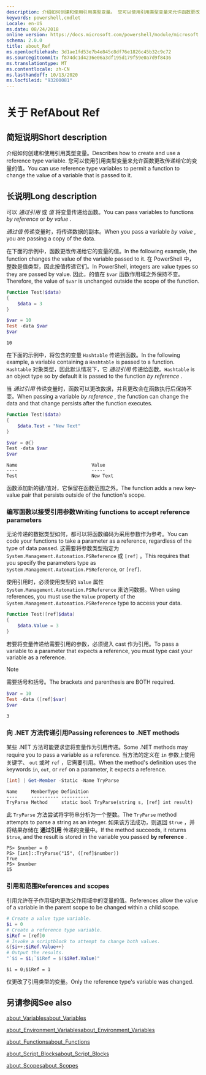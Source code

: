 ```yaml
---
description: 介绍如何创建和使用引用类型变量。 您可以使用引用类型变量来允许函数更改传递给它的变量的值。
keywords: powershell,cmdlet
Locale: en-US
ms.date: 08/24/2018
online version: https://docs.microsoft.com/powershell/module/microsoft.powershell.core/about/about_ref?view=powershell-5.1&WT.mc_id=ps-gethelp
schema: 2.0.0
title: about_Ref
ms.openlocfilehash: 3d1ae1fd53e7b4e845c8df76e1826c45b32c9c72
ms.sourcegitcommit: f874dc1d4236e06a3df195d179f59e0a7d9f8436
ms.translationtype: MT
ms.contentlocale: zh-CN
ms.lasthandoff: 10/13/2020
ms.locfileid: "93200081"
---
```

# <a name="about-ref"></a><span data-ttu-id="2d928-105">关于 Ref</span><span class="sxs-lookup"><span data-stu-id="2d928-105">About Ref</span></span>

## <a name="short-description"></a><span data-ttu-id="2d928-106">简短说明</span><span class="sxs-lookup"><span data-stu-id="2d928-106">Short description</span></span>

<span data-ttu-id="2d928-107">介绍如何创建和使用引用类型变量。</span><span class="sxs-lookup"><span data-stu-id="2d928-107">Describes how to create and use a reference type variable.</span></span> <span data-ttu-id="2d928-108">您可以使用引用类型变量来允许函数更改传递给它的变量的值。</span><span class="sxs-lookup"><span data-stu-id="2d928-108">You can use reference type variables to permit a function to change the value of a variable that is passed to it.</span></span>

## <a name="long-description"></a><span data-ttu-id="2d928-109">长说明</span><span class="sxs-lookup"><span data-stu-id="2d928-109">Long description</span></span>

<span data-ttu-id="2d928-110">可以 *通过引用* 或 *值* 将变量传递给函数。</span><span class="sxs-lookup"><span data-stu-id="2d928-110">You can pass variables to functions *by reference* or *by value* .</span></span>

<span data-ttu-id="2d928-111">*通过值* 传递变量时，将传递数据的副本。</span><span class="sxs-lookup"><span data-stu-id="2d928-111">When you pass a variable *by value* , you are passing a copy of the data.</span></span>

<span data-ttu-id="2d928-112">在下面的示例中，函数更改传递给它的变量的值。</span><span class="sxs-lookup"><span data-stu-id="2d928-112">In the following example, the function changes the value of the variable passed to it.</span></span> <span data-ttu-id="2d928-113">在 PowerShell 中，整数是值类型，因此按值传递它们。</span><span class="sxs-lookup"><span data-stu-id="2d928-113">In PowerShell, integers are value types so they are passed by value.</span></span>
<span data-ttu-id="2d928-114">因此，的值在 `$var` 函数作用域之外保持不变。</span><span class="sxs-lookup"><span data-stu-id="2d928-114">Therefore, the value of `$var` is unchanged outside the scope of the function.</span></span>

```powershell
Function Test($data)
{
    $data = 3
}

$var = 10
Test -data $var
$var
```

```output
10
```

<span data-ttu-id="2d928-115">在下面的示例中，将包含的变量 `Hashtable` 传递到函数。</span><span class="sxs-lookup"><span data-stu-id="2d928-115">In the following example, a variable containing a `Hashtable` is passed to a function.</span></span> <span data-ttu-id="2d928-116">`Hashtable` 对象类型，因此默认情况下，它 *通过引用* 传递给函数。</span><span class="sxs-lookup"><span data-stu-id="2d928-116">`Hashtable` is an object type so by default it is passed to the function *by reference* .</span></span>

<span data-ttu-id="2d928-117">当 *通过引用* 传递变量时，函数可以更改数据，并且更改会在函数执行后保持不变。</span><span class="sxs-lookup"><span data-stu-id="2d928-117">When passing a variable *by reference* , the function can change the data and that change persists after the function executes.</span></span>

```powershell
Function Test($data)
{
    $data.Test = "New Text"
}

$var = @{}
Test -data $var
$var
```

```output
Name                           Value
----                           -----
Test                           New Text
```

<span data-ttu-id="2d928-118">函数添加新的键/值对，它保留在函数范围之外。</span><span class="sxs-lookup"><span data-stu-id="2d928-118">The function adds a new key-value pair that persists outside of the function's scope.</span></span>

### <a name="writing-functions-to-accept-reference-parameters"></a><span data-ttu-id="2d928-119">编写函数以接受引用参数</span><span class="sxs-lookup"><span data-stu-id="2d928-119">Writing functions to accept reference parameters</span></span>

<span data-ttu-id="2d928-120">无论传递的数据类型如何，都可以将函数编码为采用参数作为参考。</span><span class="sxs-lookup"><span data-stu-id="2d928-120">You can code your functions to take a parameter as a reference, regardless of the type of data passed.</span></span> <span data-ttu-id="2d928-121">这需要将参数类型指定为 `System.Management.Automation.PSReference` 或 `[ref]` 。</span><span class="sxs-lookup"><span data-stu-id="2d928-121">This requires that you specify the parameters type as `System.Management.Automation.PSReference`, or `[ref]`.</span></span>

<span data-ttu-id="2d928-122">使用引用时，必须使用类型的 `Value` 属性 `System.Management.Automation.PSReference` 来访问数据。</span><span class="sxs-lookup"><span data-stu-id="2d928-122">When using references, you must use the `Value` property of the `System.Management.Automation.PSReference` type to access your data.</span></span>

```powershell
Function Test([ref]$data)
{
    $data.Value = 3
}
```

<span data-ttu-id="2d928-123">若要将变量传递给需要引用的参数，必须键入 cast 作为引用。</span><span class="sxs-lookup"><span data-stu-id="2d928-123">To pass a variable to a parameter that expects a reference, you must type cast your variable as a reference.</span></span>

> [!NOTE]
> <span data-ttu-id="2d928-124">需要括号和括号。</span><span class="sxs-lookup"><span data-stu-id="2d928-124">The brackets and parenthesis are BOTH required.</span></span>

```powershell
$var = 10
Test -data ([ref]$var)
$var
```

```output
3
```

### <a name="passing-references-to-net-methods"></a><span data-ttu-id="2d928-125">向 .NET 方法传递引用</span><span class="sxs-lookup"><span data-stu-id="2d928-125">Passing references to .NET methods</span></span>

<span data-ttu-id="2d928-126">某些 .NET 方法可能要求您将变量作为引用传递。</span><span class="sxs-lookup"><span data-stu-id="2d928-126">Some .NET methods may require you to pass a variable as a reference.</span></span> <span data-ttu-id="2d928-127">当方法的定义在 `in` 参数上使用关键字、 `out` 或时 `ref` ，它需要引用。</span><span class="sxs-lookup"><span data-stu-id="2d928-127">When the method's definition uses the keywords `in`, `out`, or `ref` on a parameter, it expects a reference.</span></span>

```powershell
[int] | Get-Member -Static -Name TryParse
```

```output
Name     MemberType Definition
----     ---------- ----------
TryParse Method     static bool TryParse(string s, [ref] int result)
```

<span data-ttu-id="2d928-128">此 `TryParse` 方法尝试将字符串分析为一个整数。</span><span class="sxs-lookup"><span data-stu-id="2d928-128">The `TryParse` method attempts to parse a string as an integer.</span></span> <span data-ttu-id="2d928-129">如果该方法成功，则返回 `$true` ，并将结果存储在 **通过引用** 传递的变量中。</span><span class="sxs-lookup"><span data-stu-id="2d928-129">If the method succeeds, it returns `$true`, and the result is stored in the variable you passed **by reference** .</span></span>

```
PS> $number = 0
PS> [int]::TryParse("15", ([ref]$number))
True
PS> $number
15
```

### <a name="references-and-scopes"></a><span data-ttu-id="2d928-130">引用和范围</span><span class="sxs-lookup"><span data-stu-id="2d928-130">References and scopes</span></span>

<span data-ttu-id="2d928-131">引用允许在子作用域内更改父作用域中的变量的值。</span><span class="sxs-lookup"><span data-stu-id="2d928-131">References allow the value of a variable in the parent scope to be changed within a child scope.</span></span>

```powershell
# Create a value type variable.
$i = 0
# Create a reference type variable.
$iRef = [ref]0
# Invoke a scriptblock to attempt to change both values.
&{$i++;$iRef.Value++}
# Output the results.
"`$i = $i;`$iRef = $($iRef.Value)"
```

```output
$i = 0;$iRef = 1
```

<span data-ttu-id="2d928-132">仅更改了引用类型的变量。</span><span class="sxs-lookup"><span data-stu-id="2d928-132">Only the reference type's variable was changed.</span></span>

## <a name="see-also"></a><span data-ttu-id="2d928-133">另请参阅</span><span class="sxs-lookup"><span data-stu-id="2d928-133">See also</span></span>

[<span data-ttu-id="2d928-134">about_Variables</span><span class="sxs-lookup"><span data-stu-id="2d928-134">about_Variables</span></span>](about_Variables.md)

[<span data-ttu-id="2d928-135">about_Environment_Variables</span><span class="sxs-lookup"><span data-stu-id="2d928-135">about_Environment_Variables</span></span>](about_Environment_Variables.md)

[<span data-ttu-id="2d928-136">about_Functions</span><span class="sxs-lookup"><span data-stu-id="2d928-136">about_Functions</span></span>](about_Functions.md)

[<span data-ttu-id="2d928-137">about_Script_Blocks</span><span class="sxs-lookup"><span data-stu-id="2d928-137">about_Script_Blocks</span></span>](about_Script_Blocks.md)

[<span data-ttu-id="2d928-138">about_Scopes</span><span class="sxs-lookup"><span data-stu-id="2d928-138">about_Scopes</span></span>](about_scopes.md)
